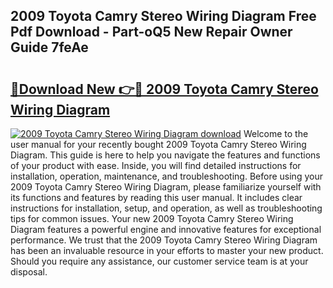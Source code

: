 ## 2009 Toyota Camry Stereo Wiring Diagram Free Pdf Download - Part-oQ5 New Repair Owner Guide 7feAe

# <h2><a href="http://dfur9fb.blite.top/?on=2009+Toyota+Camry+Stereo+Wiring+Diagram">🔗Download New 👉🔴 2009 Toyota Camry Stereo Wiring Diagram</a></h2>

[![2009 Toyota Camry Stereo Wiring Diagram download](https://i.imgur.com/lujVjoI.png)](http://dfur9fb.blite.top/?on=2009+Toyota+Camry+Stereo+Wiring+Diagram)
Welcome to the user manual for your recently bought 2009 Toyota Camry Stereo Wiring Diagram. This guide is here to help you navigate the features and functions of your product with ease. Inside, you will find detailed instructions for installation, operation, maintenance, and troubleshooting. Before using your 2009 Toyota Camry Stereo Wiring Diagram, please familiarize yourself with its functions and features by reading this user manual. It includes clear instructions for installation, setup, and operation, as well as troubleshooting tips for common issues. Your new 2009 Toyota Camry Stereo Wiring Diagram features a powerful engine and innovative features for exceptional performance. We trust that the 2009 Toyota Camry Stereo Wiring Diagram has been an invaluable resource in your efforts to master your new product. Should you require any assistance, our customer service team is at your disposal.
